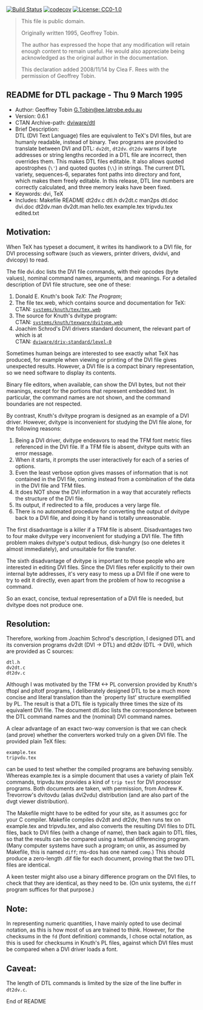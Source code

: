 [![Build Status](https://travis-ci.org/TeX-host/dtl.svg?branch=master)](https://travis-ci.org/TeX-host/dtl)
[![codecov](https://codecov.io/gh/TeX-host/dtl/branch/master/graph/badge.svg)](https://codecov.io/gh/TeX-host/dtl)
[![License: CC0-1.0](https://img.shields.io/badge/License-CC0%201.0-lightgrey.svg)](http://creativecommons.org/publicdomain/zero/1.0/)

> This file is public domain.
> 
> Originally written 1995, Geoffrey Tobin.
> 
> The author has expressed the hope that any modification will retain enough content to remain useful. 
> He would also appreciate being acknowledged as the original author in the documentation.
> 
> This declaration added 2008/11/14 by Clea F. Rees with the permission of Geoffrey Tobin.

README for DTL package - Thu 9 March 1995
-----------------------------------------

+ Author: Geoffrey Tobin <G.Tobin@ee.latrobe.edu.au>
+ Version: 0.6.1
+ CTAN Archive-path: [dviware/dtl](https://ctan.org/pkg/dtl)
+ Brief Description:  
DTL (DVI Text Language) files are equivalent to TeX's DVI files, 
but are humanly readable, instead of binary.  Two programs are
provided to translate between DVI and DTL: `dv2dt`, `dt2dv`.
`dt2dv` warns if byte addresses or string lengths recorded in a DTL
file are incorrect, then overrides them.  This makes DTL files
editable.  It also allows quoted apostrophes (`\'`) and quoted quotes
(`\\`) in strings.  The current DTL variety, sequences-6, separates
font paths into directory and font, which makes them freely editable.
In this release, DTL line numbers are correctly calculated, and three
memory leaks have been fixed.
+ Keywords: dvi, TeX
+ Includes:
 Makefile  README  dt2dv.c  dtl.h  dv2dt.c
 man2ps  dtl.doc  dvi.doc  dt2dv.man  dv2dt.man
 hello.tex  example.tex  tripvdu.tex  edited.txt

## Motivation:

 When TeX has typeset a document, it writes its handiwork to a DVI
file, for DVI processing software (such as viewers, printer drivers,
dvidvi, and dvicopy) to read.

The file  dvi.doc  lists the DVI file commands, with their opcodes
(byte values), nominal command names, arguments, and meanings.  For a
detailed description of DVI file structure, see one of these:
1.  Donald E. Knuth's book _TeX: The Program_;
2.  The file tex.web, which contains source and documentation for TeX:  
        CTAN:  [`systems/knuth/tex/tex.web`][tex.web]
3.  The source for Knuth's dvitype program:  
        CTAN:  [`systems/knuth/texware/dvitype.web`][dvitype.web]
4.  Joachim Schrod's DVI drivers standard document, the relevant part
    of which is at  
        CTAN:  [`dviware/driv-standard/level-0`][dvistdlv0]

[tex.web]: https://ctan.org/tex-archive/systems/knuth/dist/tex
[dvitype.web]: https://ctan.org/tex-archive/systems/knuth/dist/texware
[dvistdlv0]: https://www.ctan.org/tex-archive/dviware/driv-standard/level-0

Sometimes human beings are interested to see exactly what TeX has
produced, for example when viewing or printing of the DVI file gives
unexpected results.  However, a DVI file is a compact binary
representation, so we need software to display its contents.

Binary file editors, when available, can show the DVI bytes, but not
their meanings, except for the portions that represent embedded text.
In particular, the command names are not shown, and the command
boundaries are not respected.

By contrast, Knuth's dvitype program is designed as an example of a
DVI driver.  However, dvitype is inconvenient for studying the DVI
file alone, for the following reasons:
1.  Being a DVI driver, dvitype endeavors to read the TFM font metric
files referenced in the DVI file.  If a TFM file is absent, dvitype
quits with an error message.
2.  When it starts, it prompts the user interactively for each of a
series of options.
3.  Even the least verbose option gives masses of information that is
not contained in the DVI file, coming instead from a combination of
the data in the DVI file and TFM files.
4.  It does NOT show the DVI information in a way that accurately
reflects the structure of the DVI file.
5.  Its output, if redirected to a file, produces a very large file.
6.  There is no automated procedure for converting the output of
dvitype back to a DVI file, and doing it by hand is totally
unreasonable.

The first disadvantage is a killer if a TFM file is absent.
Disadvantages two to four make dvitype very inconvenient for studying
a DVI file.  The fifth problem makes dvitype's output tedious,
disk-hungry (so one deletes it almost immediately), and unsuitable for
file transfer.

The sixth disadvantage of dvitype is important to those people who are
interested in editing DVI files.  Since the DVI files refer explicitly
to their own internal byte addresses, it's very easy to mess up a DVI
file if one were to try to edit it directly, even apart from the problem
of how to recognise a command.

So an exact, concise, textual representation of a DVI file is needed,
but dvitype does not produce one.

## Resolution:

 Therefore, working from Joachim Schrod's description, I designed DTL
and its conversion programs dv2dt (DVI -> DTL) and dt2dv (DTL -> DVI),
which are provided as C sources:

    dtl.h
    dv2dt.c
    dt2dv.c

Although I was motivated by the TFM <-> PL conversion provided by
Knuth's tftopl and pltotf programs, I deliberately designed DTL to be
a much more concise and literal translation than the `property list'
structure exemplified by PL.  The result is that a DTL file is
typically three times the size of its equivalent DVI file.  The
document  dtl.doc  lists the correspondence between the DTL command
names and the (nominal) DVI command names.

A clear advantage of an exact two-way conversion is that we can check
(and prove) whether the converters worked truly on a given DVI file.
The provided plain TeX files:

    example.tex
    tripvdu.tex

can be used to test whether the compiled programs are behaving
sensibly.  Whereas  example.tex  is a simple document that uses a
variety of plain TeX commands,  tripvdu.tex  provides a kind of
`trip test` for DVI processor programs.  Both documents are taken,
with permission, from Andrew K. Trevorrow's dvitovdu (alias dvi2vdu)
distribution (and are also part of the dvgt viewer distribution).

The  Makefile  might have to be edited for your site, as it assumes
gcc  for your C compiler.  Makefile compiles dv2dt and dt2dv, then
runs  tex  on example.tex and tripvdu.tex, and also converts the
resulting DVI files to DTL files, back to DVI files (with a change
of name), then back again to DTL files, so that the results can be
compared using a textual differencing program.  (Many computer systems
have such a program; on unix, as assumed by Makefile, this is named
`diff`;  ms-dos has one named `comp`.)  This should produce a
zero-length  .dif  file for each document, proving that the two DTL
files are identical.

A keen tester might also use a binary difference program on the DVI
files, to check that they are identical, as they need to be.  (On unix
systems, the `diff` program suffices for that purpose.)

## Note:

 In representing numeric quantities, I have mainly opted to use
decimal notation, as this is how most of us are trained to think.
However, for the checksums in the `fd` (font definition) commands, I
chose octal notation, as this is used for checksums in Knuth's PL
files, against which DVI files must be compared when a DVI driver
loads a font.

## Caveat:

The length of DTL commands is limited by the size of the line buffer
in `dt2dv.c`.

End of README
